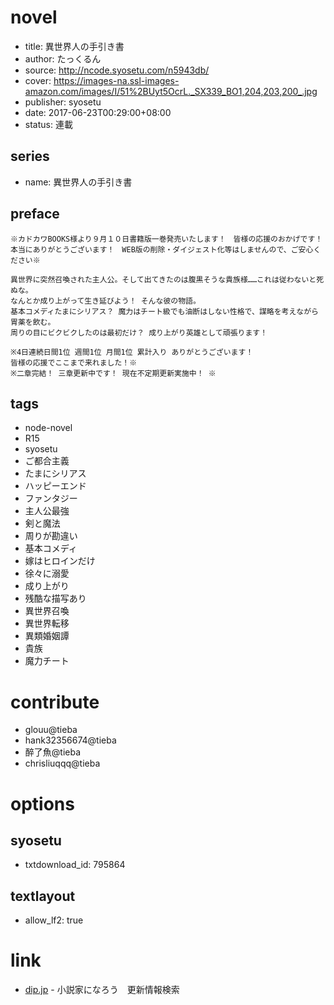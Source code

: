 # novel

- title: 異世界人の手引き書
- author: たっくるん
- source: http://ncode.syosetu.com/n5943db/
- cover: https://images-na.ssl-images-amazon.com/images/I/51%2BUyt5OcrL._SX339_BO1,204,203,200_.jpg
- publisher: syosetu
- date: 2017-06-23T00:29:00+08:00
- status: 連載

## series

- name: 異世界人の手引き書

## preface

```
※カドカワBOOKS様より９月１０日書籍版一巻発売いたします！　皆様の応援のおかげです！　本当にありがとうございます！　WEB版の削除・ダイジェスト化等はしませんので、ご安心ください※

異世界に突然召喚された主人公。そして出てきたのは腹黒そうな貴族様……これは従わないと死ぬな。
なんとか成り上がって生き延びよう！ そんな彼の物語。
基本コメディたまにシリアス？ 魔力はチート級でも油断はしない性格で、謀略を考えながら胃薬を飲む。
周りの目にビクビクしたのは最初だけ？ 成り上がり英雄として頑張ります！

※4日連続日間1位 週間1位 月間1位 累計入り ありがとうございます！
皆様の応援でここまで来れました！※
※二章完結！ 三章更新中です！ 現在不定期更新実施中！ ※
```

## tags

- node-novel
- R15
- syosetu
- ご都合主義
- たまにシリアス
- ハッピーエンド
- ファンタジー
- 主人公最強
- 剣と魔法
- 周りが勘違い
- 基本コメディ
- 嫁はヒロインだけ
- 徐々に溺愛
- 成り上がり
- 残酷な描写あり
- 異世界召喚
- 異世界転移
- 異類婚姻譚
- 貴族
- 魔力チート

# contribute

- glouu@tieba
- hank32356674@tieba
- 醉了魚@tieba
- chrisliuqqq@tieba

# options

## syosetu

- txtdownload_id: 795864

## textlayout

- allow_lf2: true

# link

- [dip.jp](https://narou.dip.jp/search.php?text=n5943db&novel=all&genre=all&new_genre=all&length=0&down=0&up=100) - 小説家になろう　更新情報検索
